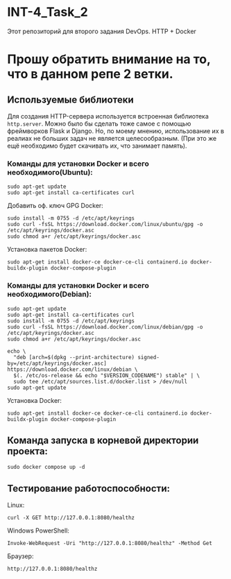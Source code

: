 # INT-4_Task_2
Этот репозиторий для второго задания DevOps. HTTP + Docker

# Прошу обратить внимание на то, что в данном репе 2 ветки.

## Используемые библиотеки

Для создания HTTP-сервера используется встроенная библиотека `http.server`. Можно было бы сделать тоже самое с помощью фреймворков Flask и Django. Но, по моему мнению, использование их в реалиах не больших задач не является целесообразным. (При это же ещё необходимо будет скачивать их, что занимает память).


### Команды для установки Docker и всего необходимого(Ubuntu):

``` 
sudo apt-get update
sudo apt-get install ca-certificates curl 
```

Добавить оф. ключ GPG Docker:

```
sudo install -m 0755 -d /etc/apt/keyrings
sudo curl -fsSL https://download.docker.com/linux/ubuntu/gpg -o /etc/apt/keyrings/docker.asc
sudo chmod a+r /etc/apt/keyrings/docker.asc
```

Установка пакетов Docker:

```
sudo apt-get install docker-ce docker-ce-cli containerd.io docker-buildx-plugin docker-compose-plugin
```

### Команды для установки Docker и всего необходимого(Debian):

```
sudo apt-get update
sudo apt-get install ca-certificates curl
sudo install -m 0755 -d /etc/apt/keyrings
sudo curl -fsSL https://download.docker.com/linux/debian/gpg -o /etc/apt/keyrings/docker.asc
sudo chmod a+r /etc/apt/keyrings/docker.asc

echo \
  "deb [arch=$(dpkg --print-architecture) signed-by=/etc/apt/keyrings/docker.asc] https://download.docker.com/linux/debian \
  $(. /etc/os-release && echo "$VERSION_CODENAME") stable" | \
  sudo tee /etc/apt/sources.list.d/docker.list > /dev/null
sudo apt-get update
```

Установка Docker:

```
sudo apt-get install docker-ce docker-ce-cli containerd.io docker-buildx-plugin docker-compose-plugin
```


## Команда запуска в корневой директории проекта:
```
sudo docker compose up -d
```

## Тестирование работоспособности: 

Linux:

```
curl -X GET http://127.0.0.1:8080/healthz
```

Windows PowerShell:

```
Invoke-WebRequest -Uri "http://127.0.0.1:8080/healthz" -Method Get
```

Браузер: 

```
http://127.0.0.1:8080/healthz
```
